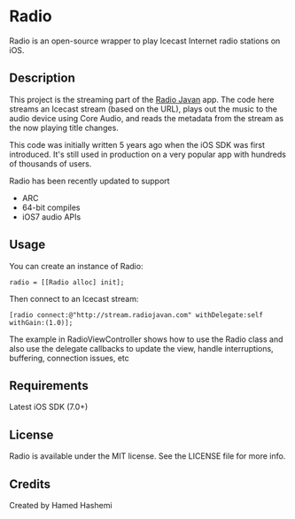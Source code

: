 # Radio

Radio is an open-source wrapper to play Icecast Internet radio stations on iOS.

## Description

This project is the streaming part of the [Radio Javan](https://itunes.apple.com/us/app/radio-javan/id286225933?mt=8) app. The code here streams an Icecast stream (based on the URL), plays out the music to the audio device using Core Audio, and reads the metadata from the stream as the now playing title changes.

This code was initially written 5 years ago when the iOS SDK was first introduced. It's still used in production on a very popular app with hundreds of thousands of users.

Radio has been recently updated to support

* ARC
* 64-bit compiles
* iOS7 audio APIs

## Usage

You can create an instance of Radio:

	radio = [[Radio alloc] init];
	
Then connect to an Icecast stream:

	[radio connect:@"http://stream.radiojavan.com" withDelegate:self withGain:(1.0)];
	
The example in RadioViewController shows how to use the Radio class and also use the delegate callbacks to update the view, handle interruptions, buffering, connection issues, etc

## Requirements

Latest iOS SDK (7.0+)

## License

Radio is available under the MIT license. See the LICENSE file for more info.

## Credits

Created by Hamed Hashemi